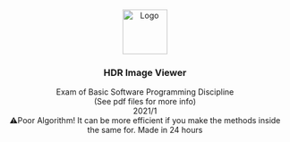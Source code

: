 <!-- PROJECT LOGO -->
<br />
<p align="center">
  <a href="https://github.com/LucasSusin/HDR-Image-Viewer">
    <img src="http://simpleicon.com/wp-content/uploads/eye2.png" alt="Logo" width="80" height="80">
  </a>

  <h3 align="center">HDR Image Viewer</h3>

  <p align="center">
    Exam of Basic Software Programming Discipline
    <br/>
    (See pdf files for more info)
    <br/>
    2021/1
    <br/>
    ⚠️Poor Algorithm! It can be more efficient if you make the methods inside the same for. Made in 24 hours
  </p>
</p>
